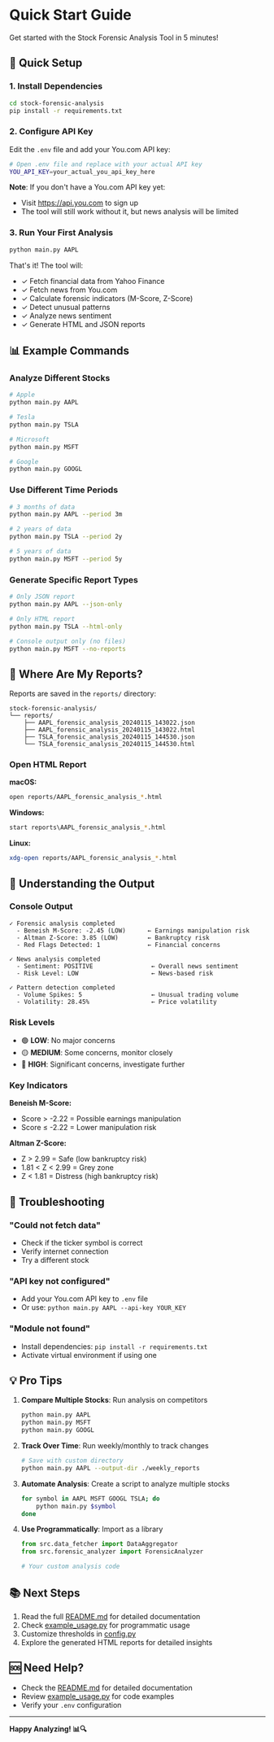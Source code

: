 # Quick Start Guide

Get started with the Stock Forensic Analysis Tool in 5 minutes!

## 🚀 Quick Setup

### 1. Install Dependencies

```bash
cd stock-forensic-analysis
pip install -r requirements.txt
```

### 2. Configure API Key

Edit the `.env` file and add your You.com API key:

```bash
# Open .env file and replace with your actual API key
YOU_API_KEY=your_actual_you_api_key_here
```

**Note**: If you don't have a You.com API key yet:
- Visit https://api.you.com to sign up
- The tool will still work without it, but news analysis will be limited

### 3. Run Your First Analysis

```bash
python main.py AAPL
```

That's it! The tool will:
- ✓ Fetch financial data from Yahoo Finance
- ✓ Fetch news from You.com
- ✓ Calculate forensic indicators (M-Score, Z-Score)
- ✓ Detect unusual patterns
- ✓ Analyze news sentiment
- ✓ Generate HTML and JSON reports

## 📊 Example Commands

### Analyze Different Stocks

```bash
# Apple
python main.py AAPL

# Tesla
python main.py TSLA

# Microsoft
python main.py MSFT

# Google
python main.py GOOGL
```

### Use Different Time Periods

```bash
# 3 months of data
python main.py AAPL --period 3m

# 2 years of data
python main.py TSLA --period 2y

# 5 years of data
python main.py MSFT --period 5y
```

### Generate Specific Report Types

```bash
# Only JSON report
python main.py AAPL --json-only

# Only HTML report
python main.py TSLA --html-only

# Console output only (no files)
python main.py MSFT --no-reports
```

## 📁 Where Are My Reports?

Reports are saved in the `reports/` directory:

```
stock-forensic-analysis/
└── reports/
    ├── AAPL_forensic_analysis_20240115_143022.json
    ├── AAPL_forensic_analysis_20240115_143022.html
    ├── TSLA_forensic_analysis_20240115_144530.json
    └── TSLA_forensic_analysis_20240115_144530.html
```

### Open HTML Report

**macOS:**
```bash
open reports/AAPL_forensic_analysis_*.html
```

**Windows:**
```bash
start reports\AAPL_forensic_analysis_*.html
```

**Linux:**
```bash
xdg-open reports/AAPL_forensic_analysis_*.html
```

## 🎯 Understanding the Output

### Console Output

```
✓ Forensic analysis completed
  - Beneish M-Score: -2.45 (LOW)      ← Earnings manipulation risk
  - Altman Z-Score: 3.85 (LOW)        ← Bankruptcy risk
  - Red Flags Detected: 1             ← Financial concerns

✓ News analysis completed
  - Sentiment: POSITIVE                ← Overall news sentiment
  - Risk Level: LOW                    ← News-based risk

✓ Pattern detection completed
  - Volume Spikes: 5                   ← Unusual trading volume
  - Volatility: 28.45%                 ← Price volatility
```

### Risk Levels

- 🟢 **LOW**: No major concerns
- 🟡 **MEDIUM**: Some concerns, monitor closely
- 🔴 **HIGH**: Significant concerns, investigate further

### Key Indicators

**Beneish M-Score:**
- Score > -2.22 = Possible earnings manipulation
- Score ≤ -2.22 = Lower manipulation risk

**Altman Z-Score:**
- Z > 2.99 = Safe (low bankruptcy risk)
- 1.81 < Z < 2.99 = Grey zone
- Z < 1.81 = Distress (high bankruptcy risk)

## 🔧 Troubleshooting

### "Could not fetch data"
- Check if the ticker symbol is correct
- Verify internet connection
- Try a different stock

### "API key not configured"
- Add your You.com API key to `.env` file
- Or use: `python main.py AAPL --api-key YOUR_KEY`

### "Module not found"
- Install dependencies: `pip install -r requirements.txt`
- Activate virtual environment if using one

## 💡 Pro Tips

1. **Compare Multiple Stocks**: Run analysis on competitors
   ```bash
   python main.py AAPL
   python main.py MSFT
   python main.py GOOGL
   ```

2. **Track Over Time**: Run weekly/monthly to track changes
   ```bash
   # Save with custom directory
   python main.py AAPL --output-dir ./weekly_reports
   ```

3. **Automate Analysis**: Create a script to analyze multiple stocks
   ```bash
   for symbol in AAPL MSFT GOOGL TSLA; do
       python main.py $symbol
   done
   ```

4. **Use Programmatically**: Import as a library
   ```python
   from src.data_fetcher import DataAggregator
   from src.forensic_analyzer import ForensicAnalyzer
   
   # Your custom analysis code
   ```

## 📚 Next Steps

1. Read the full [README.md](README.md) for detailed documentation
2. Check [example_usage.py](example_usage.py) for programmatic usage
3. Customize thresholds in [config.py](config.py)
4. Explore the generated HTML reports for detailed insights

## 🆘 Need Help?

- Check the [README.md](README.md) for detailed documentation
- Review [example_usage.py](example_usage.py) for code examples
- Verify your `.env` configuration

---

**Happy Analyzing! 📊🔍**

